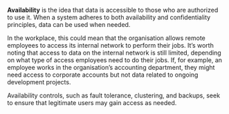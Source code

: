 
**Availability** is the idea that data is accessible to those who are authorized to use it. When a system adheres to both availability and confidentiality principles, data can be used when needed.

In the workplace, this could mean that the organisation allows remote employees to access its internal network to perform their jobs. It’s worth noting that access to data on the internal network is still limited, depending on what type of access employees need to do their jobs. If, for example, an employee works in the organisation’s accounting department, they might need access to corporate accounts but not data related to ongoing development projects. 

Availability controls, such as fault tolerance, clustering, and backups, seek to ensure that legitimate users may gain access as needed.